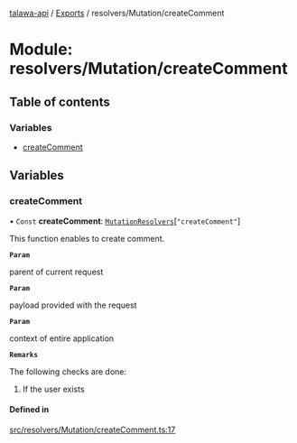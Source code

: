 [talawa-api](../README.md) / [Exports](../modules.md) / resolvers/Mutation/createComment

# Module: resolvers/Mutation/createComment

## Table of contents

### Variables

- [createComment](resolvers_Mutation_createComment.md#createcomment)

## Variables

### createComment

• `Const` **createComment**: [`MutationResolvers`](types_generatedGraphQLTypes.md#mutationresolvers)[``"createComment"``]

This function enables to create comment.

**`Param`**

parent of current request

**`Param`**

payload provided with the request

**`Param`**

context of entire application

**`Remarks`**

The following checks are done:
1. If the user exists

#### Defined in

[src/resolvers/Mutation/createComment.ts:17](https://github.com/PalisadoesFoundation/talawa-api/blob/0deccac/src/resolvers/Mutation/createComment.ts#L17)

